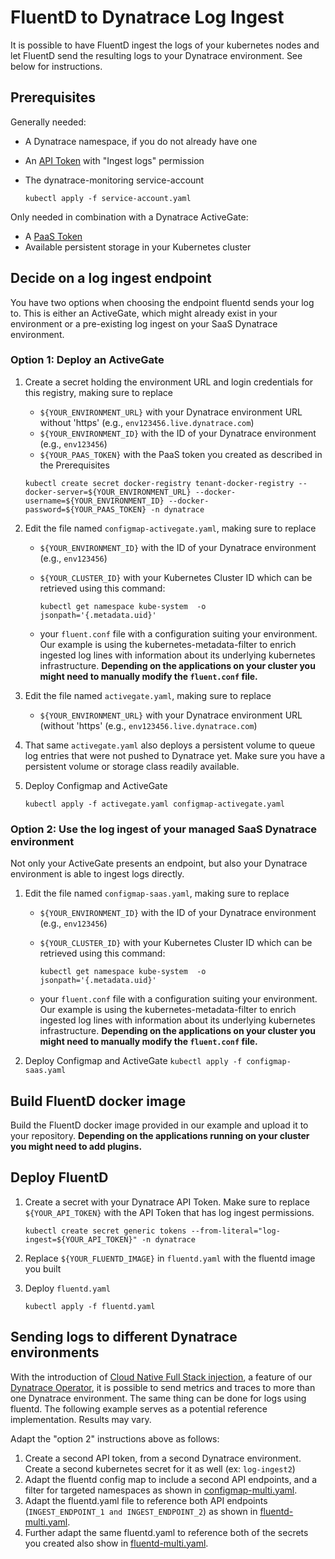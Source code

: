 # FluentD to Dynatrace Log Ingest

It is possible to have FluentD ingest the logs of your kubernetes nodes and let FluentD send the resulting logs to your Dynatrace environment. See below for instructions.

## Prerequisites

Generally needed:

- A Dynatrace namespace, if you do not already have one
- An [API Token](https://www.dynatrace.com/support/help/dynatrace-api/basics/dynatrace-api-authentication/) with "Ingest logs" permission
- The dynatrace-monitoring service-account

   ``kubectl apply -f service-account.yaml``

Only needed in combination with a Dynatrace ActiveGate:

- A [PaaS Token](https://www.dynatrace.com/support/help/get-started/access-tokens/)
- Available persistent storage in your Kubernetes cluster

## Decide on a log ingest endpoint

You have two options when choosing the endpoint fluentd sends your log to.
This is either an ActiveGate, which might already exist in your environment or a pre-existing log ingest on your SaaS Dynatrace environment.

### Option 1: Deploy an ActiveGate

1. Create a secret holding the environment URL and login credentials for this registry, making sure to replace
   - `${YOUR_ENVIRONMENT_URL}` with your Dynatrace environment URL without 'https' (e.g., `env123456.live.dynatrace.com`)
   - `${YOUR_ENVIRONMENT_ID}` with the ID of your Dynatrace environment (e.g., `env123456`)
   - `${YOUR_PAAS_TOKEN}` with the PaaS token you created as described in the Prerequisites

   ``kubectl create secret docker-registry tenant-docker-registry --docker-server=${YOUR_ENVIRONMENT_URL} --docker-username=${YOUR_ENVIRONMENT_ID} --docker-password=${YOUR_PAAS_TOKEN} -n dynatrace``
2. Edit the file named `configmap-activegate.yaml`, making sure to replace
   - `${YOUR_ENVIRONMENT_ID}` with the ID of your Dynatrace environment (e.g., `env123456`)
   - `${YOUR_CLUSTER_ID}` with your Kubernetes Cluster ID which can be retrieved using this command:

     ``kubectl get namespace kube-system  -o jsonpath='{.metadata.uid}'``

   - your `fluent.conf` file with a configuration suiting your environment. Our example is using the kubernetes-metadata-filter to enrich ingested log lines with information about its underlying kubernetes infrastructure. **Depending on the applications on your cluster you might need to manually modify the `fluent.conf` file.**
3. Edit the file named `activegate.yaml`, making sure to replace
   - `${YOUR_ENVIRONMENT_URL}` with your Dynatrace environment URL (without 'https' (e.g., `env123456.live.dynatrace.com`)
4. That same `activegate.yaml` also deploys a persistent volume to queue log entries that were not pushed to Dynatrace yet. Make sure you have a persistent volume or storage class readily available.
5. Deploy Configmap and ActiveGate

   ``kubectl apply -f activegate.yaml configmap-activegate.yaml``

### Option 2: Use the log ingest of your managed SaaS Dynatrace environment

Not only your ActiveGate presents an endpoint, but also your Dynatrace environment is able to ingest logs directly.

1. Edit the file named `configmap-saas.yaml`, making sure to replace
   - `${YOUR_ENVIRONMENT_ID}` with the ID of your Dynatrace environment (e.g., `env123456`)
   - `${YOUR_CLUSTER_ID}` with your Kubernetes Cluster ID which can be retrieved using this command:

     ``kubectl get namespace kube-system  -o jsonpath='{.metadata.uid}'``

   - your `fluent.conf` file with a configuration suiting your environment. Our example is using the kubernetes-metadata-filter to enrich ingested log lines with information about its underlying kubernetes infrastructure. **Depending on the applications on your cluster you might need to manually modify the `fluent.conf` file.**
2. Deploy Configmap and ActiveGate
   ``kubectl apply -f configmap-saas.yaml``

## Build FluentD docker image

Build the FluentD docker image provided in our example and upload it to your repository. **Depending on the applications running on your cluster you might need to add plugins.**

## Deploy FluentD

1. Create a secret with your Dynatrace API Token. Make sure to replace `${YOUR_API_TOKEN}` with the API Token that has log ingest permissions.

   ``kubectl create secret generic tokens --from-literal="log-ingest=${YOUR_API_TOKEN}" -n dynatrace``

2. Replace `${YOUR_FLUENTD_IMAGE}` in `fluentd.yaml` with the fluentd image you built
3. Deploy `fluentd.yaml`

   ``kubectl apply -f fluentd.yaml``

## Sending logs to different Dynatrace environments

With the introduction of [Cloud Native Full Stack injection](https://github.com/Dynatrace/dynatrace-operator/blob/master/config/samples/cloudNativeFullStack.yaml), a feature of our [Dynatrace Operator](https://github.com/Dynatrace/dynatrace-operator/), it is possible to send metrics and traces to more than one Dynatrace environment. The same thing can be done for logs using fluentd. The following example serves as a potential reference implementation. Results may vary.

Adapt the "option 2" instructions above as follows:

1. Create a second API token, from a second Dynatrace environment. Create a second kubernetes secret for it as well (ex: `log-ingest2`)
2. Adapt the fluentd config map to include a second API endpoints, and a filter for targeted namespaces as shown in [configmap-multi.yaml](configmap-multi.yaml).
3. Adapt the fluentd.yaml file to reference both API endpoints (`INGEST_ENDPOINT_1 and INGEST_ENDPOINT_2`) as shown in [fluentd-multi.yaml](fluentd-multi.yaml).
4. Further adapt the same fluentd.yaml to reference both of the secrets you created also show in [fluentd-multi.yaml](fluentd-multi.yaml).

